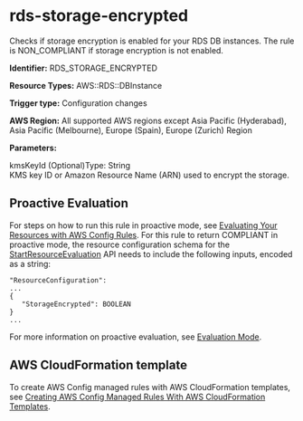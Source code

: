 # rds\-storage\-encrypted<a name="rds-storage-encrypted"></a>

Checks if storage encryption is enabled for your RDS DB instances\. The rule is NON\_COMPLIANT if storage encryption is not enabled\.

**Identifier:** RDS\_STORAGE\_ENCRYPTED

**Resource Types:** AWS::RDS::DBInstance

**Trigger type:** Configuration changes

**AWS Region:** All supported AWS regions except Asia Pacific \(Hyderabad\), Asia Pacific \(Melbourne\), Europe \(Spain\), Europe \(Zurich\) Region

**Parameters:**

kmsKeyId \(Optional\)Type: String  
KMS key ID or Amazon Resource Name \(ARN\) used to encrypt the storage\.

## Proactive Evaluation<a name="w2aac12c33c15b9d453c17"></a>

 For steps on how to run this rule in proactive mode, see [Evaluating Your Resources with AWS Config Rules](./evaluating-your-resources.html#evaluating-your-resources-proactive)\. For this rule to return COMPLIANT in proactive mode, the resource configuration schema for the [StartResourceEvaluation](https://docs.aws.amazon.com/config/latest/APIReference/API_StartResourceEvaluation.html) API needs to include the following inputs, encoded as a string: 

```
"ResourceConfiguration":
...
{
   "StorageEncrypted": BOOLEAN
} 
...
```

 For more information on proactive evaluation, see [Evaluation Mode](./evaluate-config-rules.html)\. 

## AWS CloudFormation template<a name="w2aac12c33c15b9d453c19"></a>

To create AWS Config managed rules with AWS CloudFormation templates, see [Creating AWS Config Managed Rules With AWS CloudFormation Templates](aws-config-managed-rules-cloudformation-templates.md)\.